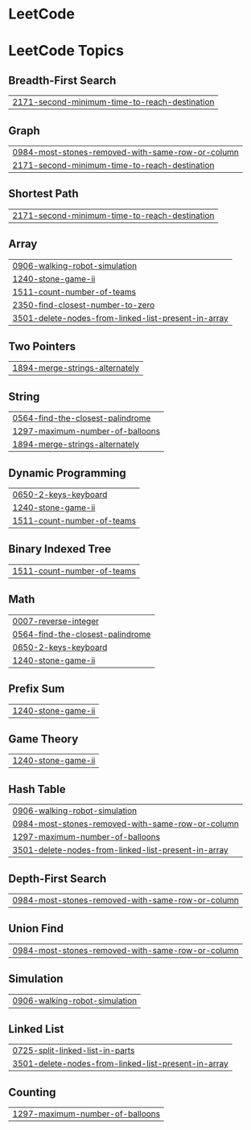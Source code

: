 # LeetCode
<!---LeetCode Topics Start-->
# LeetCode Topics
## Breadth-First Search
|  |
| ------- |
| [2171-second-minimum-time-to-reach-destination](https://github.com/amuif/LeetCode/tree/master/2171-second-minimum-time-to-reach-destination) |
## Graph
|  |
| ------- |
| [0984-most-stones-removed-with-same-row-or-column](https://github.com/amuif/LeetCode/tree/master/0984-most-stones-removed-with-same-row-or-column) |
| [2171-second-minimum-time-to-reach-destination](https://github.com/amuif/LeetCode/tree/master/2171-second-minimum-time-to-reach-destination) |
## Shortest Path
|  |
| ------- |
| [2171-second-minimum-time-to-reach-destination](https://github.com/amuif/LeetCode/tree/master/2171-second-minimum-time-to-reach-destination) |
## Array
|  |
| ------- |
| [0906-walking-robot-simulation](https://github.com/amuif/LeetCode/tree/master/0906-walking-robot-simulation) |
| [1240-stone-game-ii](https://github.com/amuif/LeetCode/tree/master/1240-stone-game-ii) |
| [1511-count-number-of-teams](https://github.com/amuif/LeetCode/tree/master/1511-count-number-of-teams) |
| [2350-find-closest-number-to-zero](https://github.com/amuif/LeetCode/tree/master/2350-find-closest-number-to-zero) |
| [3501-delete-nodes-from-linked-list-present-in-array](https://github.com/amuif/LeetCode/tree/master/3501-delete-nodes-from-linked-list-present-in-array) |
## Two Pointers
|  |
| ------- |
| [1894-merge-strings-alternately](https://github.com/amuif/LeetCode/tree/master/1894-merge-strings-alternately) |
## String
|  |
| ------- |
| [0564-find-the-closest-palindrome](https://github.com/amuif/LeetCode/tree/master/0564-find-the-closest-palindrome) |
| [1297-maximum-number-of-balloons](https://github.com/amuif/LeetCode/tree/master/1297-maximum-number-of-balloons) |
| [1894-merge-strings-alternately](https://github.com/amuif/LeetCode/tree/master/1894-merge-strings-alternately) |
## Dynamic Programming
|  |
| ------- |
| [0650-2-keys-keyboard](https://github.com/amuif/LeetCode/tree/master/0650-2-keys-keyboard) |
| [1240-stone-game-ii](https://github.com/amuif/LeetCode/tree/master/1240-stone-game-ii) |
| [1511-count-number-of-teams](https://github.com/amuif/LeetCode/tree/master/1511-count-number-of-teams) |
## Binary Indexed Tree
|  |
| ------- |
| [1511-count-number-of-teams](https://github.com/amuif/LeetCode/tree/master/1511-count-number-of-teams) |
## Math
|  |
| ------- |
| [0007-reverse-integer](https://github.com/amuif/LeetCode/tree/master/0007-reverse-integer) |
| [0564-find-the-closest-palindrome](https://github.com/amuif/LeetCode/tree/master/0564-find-the-closest-palindrome) |
| [0650-2-keys-keyboard](https://github.com/amuif/LeetCode/tree/master/0650-2-keys-keyboard) |
| [1240-stone-game-ii](https://github.com/amuif/LeetCode/tree/master/1240-stone-game-ii) |
## Prefix Sum
|  |
| ------- |
| [1240-stone-game-ii](https://github.com/amuif/LeetCode/tree/master/1240-stone-game-ii) |
## Game Theory
|  |
| ------- |
| [1240-stone-game-ii](https://github.com/amuif/LeetCode/tree/master/1240-stone-game-ii) |
## Hash Table
|  |
| ------- |
| [0906-walking-robot-simulation](https://github.com/amuif/LeetCode/tree/master/0906-walking-robot-simulation) |
| [0984-most-stones-removed-with-same-row-or-column](https://github.com/amuif/LeetCode/tree/master/0984-most-stones-removed-with-same-row-or-column) |
| [1297-maximum-number-of-balloons](https://github.com/amuif/LeetCode/tree/master/1297-maximum-number-of-balloons) |
| [3501-delete-nodes-from-linked-list-present-in-array](https://github.com/amuif/LeetCode/tree/master/3501-delete-nodes-from-linked-list-present-in-array) |
## Depth-First Search
|  |
| ------- |
| [0984-most-stones-removed-with-same-row-or-column](https://github.com/amuif/LeetCode/tree/master/0984-most-stones-removed-with-same-row-or-column) |
## Union Find
|  |
| ------- |
| [0984-most-stones-removed-with-same-row-or-column](https://github.com/amuif/LeetCode/tree/master/0984-most-stones-removed-with-same-row-or-column) |
## Simulation
|  |
| ------- |
| [0906-walking-robot-simulation](https://github.com/amuif/LeetCode/tree/master/0906-walking-robot-simulation) |
## Linked List
|  |
| ------- |
| [0725-split-linked-list-in-parts](https://github.com/amuif/LeetCode/tree/master/0725-split-linked-list-in-parts) |
| [3501-delete-nodes-from-linked-list-present-in-array](https://github.com/amuif/LeetCode/tree/master/3501-delete-nodes-from-linked-list-present-in-array) |
## Counting
|  |
| ------- |
| [1297-maximum-number-of-balloons](https://github.com/amuif/LeetCode/tree/master/1297-maximum-number-of-balloons) |
<!---LeetCode Topics End-->